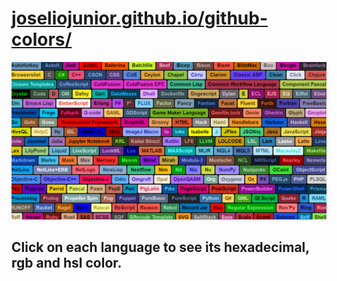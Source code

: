 # [joseliojunior.github.io/github-colors/](https://joseliojunior.github.io/github-colors/)
![](banner.png)

## Click on each language to see its hexadecimal, rgb and hsl color.
